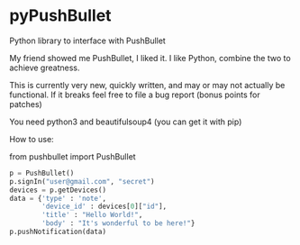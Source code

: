 pyPushBullet
============

Python library to interface with PushBullet

My friend showed me PushBullet, I liked it. I like Python, combine the two to achieve greatness.

This is currently very new, quickly written, and may or may not actually be functional. If it breaks feel free to file a bug report (bonus points for patches)

You need python3 and beautifulsoup4 (you can get it with pip)

How to use:

from pushbullet import PushBullet

```python
p = PushBullet()
p.signIn("user@gmail.com", "secret")
devices = p.getDevices()
data = {'type' : 'note',
        'device_id' : devices[0]["id"],
        'title' : "Hello World!",
        'body' : "It's wonderful to be here!"}
p.pushNotification(data)
```
